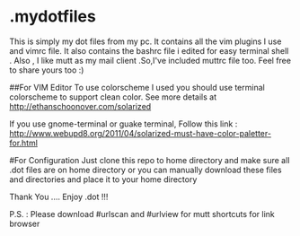 # .mydotfiles

This is simply my dot files from my pc.
It contains all the vim plugins I use and vimrc file.
It also contains the bashrc file i edited for easy terminal shell .
Also , I like mutt as my mail client .So,I've included muttrc file too.
Feel free to share yours too :) 

##For VIM Editor
To use colorscheme I used you  should use terminal colorscheme to support clean color.
See more details at http://ethanschoonover.com/solarized


If you use gnome-terminal or  guake terminal,
Follow this link : http://www.webupd8.org/2011/04/solarized-must-have-color-paletter-for.html


#For Configuration
Just clone this repo to home directory and make sure all .dot files are on home directory
or you can manually download these files and directories and place it to your home directory

Thank You .... Enjoy .dot !!!

P.S. : Please download #urlscan and #urlview for mutt shortcuts for link browser

